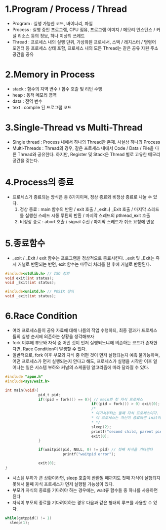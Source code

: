 1.Program / Process / Thread
============================
 - Program : 실행 가능한 코드, 바이너리, 파일
 - Process : 실행 중인 프로그램, CPU 점유, 프로그램 이미지 / 메모리 인스턴스 / 커널 리소스 등의 정보, 하나 이상의 쓰레드
 - Thread : 프로세스 내의 실행 단위, 가상화된 프로세서, 스택 / 레지스터 / 명령어 포인터 등 프로세스 상태 포함, 프로세스 내의 모든 Thread는 같은 공유 자원 주소 공간을 공유

2.Memory in Process
===================
 - stack : 함수의 지역 변수 / 함수 호출 및 리턴 수행
 - heap : 동적 메모리 영역
 - data : 전역 변수
 - text : compile 된 프로그램 코드

3.Single-Thread vs Multi-Thread
===============================
 - Single thread : Process 내에서 하나의 Thread만 존재. 사실상 하나의 Process
 - Multi-Threads : Thread의 경우, 같은 프로세스 내에서 Code / Data / File을 다른 Thread와 공유한다. 하지만, Register 및 Stack은 Thread 별로 고유한 메모리 공간을 갖는다.

4.Process의 종료
================
 - 프로세스가 종료되는 방식은 총 8가지이며, 정상 종료와 비정상 종료로 나눌 수 있다.
   1. 정상 종료 : main 함수의 반환 / exit 호출 / _exit나 _Exit 호출 / 마지막 스레드를 실행한 스레드 시동 루틴의 반환 / 마지막 스레드의 pthread_exit 호출
   2. 비정상 종료 : abort 호출 / signal 수신 / 마지막 스레드가 취소 요청에 반응

5.종료함수
==========
 - _exit / _Exit / exit 함수는 프로그램을 정상적으로 종료시킨다. _exit 및 _Exit는 즉시 커널로 반환되는 반면, exit 함수는 마무리 처리를 한 후에 커널로 반환된다.
```c
#include<stdlib.h> // ISO 정의
void exit(int status);
void _Exit(int status);

#include<unistd.h> // POSIX 정의
void _exit(int status);
```

6.Race Condition
=================
 - 여러 프로세스들이 공유 자료에 대해 나름의 작업 수행하되, 최종 결과가 프로세스들의 실행 순서에 의존하는 상황을 생각해보자
 - fork 이후에 부모와 자식 중 어떤 것이 먼저 실행되느냐에 의존하는 코드가 존재한다면, Race Condition이 발생할 수 있다.
 - 일반적으로, fork 이후 부모와 자식 중 어떤 것이 먼저 실행되는지 예측 불가능하며, 
   어떤 프로세스가 먼저 실행되는지 안다고 해도, 프로세스가 실행을 시작한 이후 일어나는 일은 시스템 부하와 커널의 스케줄링 알고리즘에 따라 달라질 수 있다.
```c
#include "apue.h"
#include<sys/wait.h>

int main(void){
               pid_t pid;
               if((pid = fork()) == 0){ // main의 첫 자식 프로세스
                                       if((pid = fork()) > 0) exit(0);
                                       /*
                                       * 여기서부터는 둘째 자식 프로세스이다. 첫 자식 프로세스가 exit()를 호출하는 즉시, 이 프로세스의 부모는 init()이 된다.
                                       * 이 프로세스는 자신이 종료되면 init이 이 프로세스의 상태를 회수하게 된다는 사실에 근거하여 작업을 계속 진행한다.
                                       * */
                                       sleep(2);
                                       printf("second child, parent pid = %d\n", getppid());
                                       exit(0);
               }

               if(waitpid(pid, NULL, 0) != pid) // 첫째 자식을 기다린다
                          printf("waitpid error");

               exit(0);
}
```
 - 시스템 부하가 큰 상황이라면, sleep 호출이 반환될 때까지도 첫째 자식이 실행되지 못해서 둘째 자식 프로세스가 먼저 실행될 가능성이 있다.
 - 부모가 자식의 종료를 기다려야 하는 경우에는, wait류 함수들 중 하나를 사용하면 된다
 - 자식이 부모의 종료를 기다려야하는 경우 다음과 같은 형태의 루프를 사용할 수 있다.
```c
while(getppid() != 1)
  sleep(1);
```
